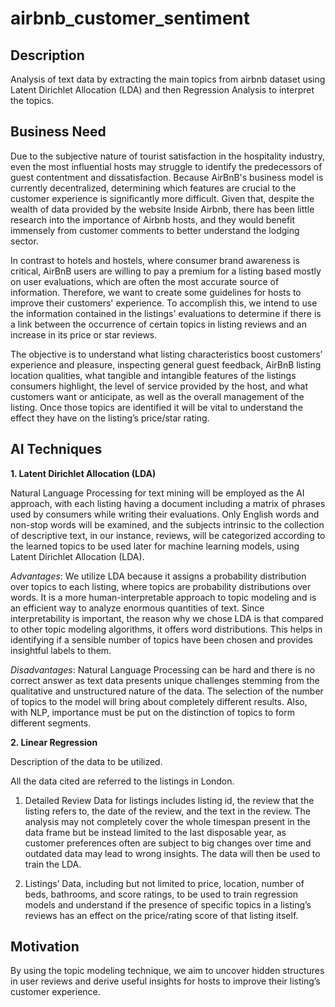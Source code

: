 # airbnb_customer_sentiment

## Description
Analysis of text data by extracting the main topics from airbnb dataset using Latent Dirichlet Allocation (LDA) and then Regression Analysis to interpret the topics.

## Business Need

Due to the subjective nature of tourist satisfaction in the hospitality industry, even the most influential hosts may struggle to identify the predecessors of guest contentment and dissatisfaction. Because AirBnB's business model is currently decentralized, determining which features are crucial to the customer experience is significantly more difficult. Given that, despite the wealth of data provided by the website Inside Airbnb, there has been little research into the importance of Airbnb hosts, and they would benefit immensely from customer comments to better understand the lodging sector.  
  
In contrast to hotels and hostels, where consumer brand awareness is critical, AirBnB users are willing to pay a premium for a listing based mostly on user evaluations, which are often the most accurate source of information. Therefore, we want to create some guidelines for hosts to improve their customers' experience. To accomplish this, we intend to use the information contained in the listings' evaluations to determine if there is a link between the occurrence of certain topics in listing reviews and an increase in its price or star reviews.  
  
The objective is to understand what listing characteristics boost customers’ experience and pleasure, inspecting general guest feedback, AirBnB listing location qualities, what tangible and intangible features of the listings consumers highlight, the level of service provided by the host, and what customers want or anticipate, as well as the overall management of the listing. Once those topics are identified it will be vital to understand the effect they have on the listing’s price/star rating.

## AI Techniques
  
**1. Latent Dirichlet Allocation (LDA)**  
  
Natural Language Processing for text mining will be employed as the AI approach, with each listing having a document including a matrix of phrases used by consumers while writing their evaluations. Only English words and non-stop words will be examined, and the subjects intrinsic to the collection of descriptive text, in our instance, reviews, will be categorized according to the learned topics to be used later for machine learning models, using Latent Dirichlet Allocation (LDA).  
  
_Advantages_: We utilize LDA because it assigns a probability distribution over topics to each listing, where topics are probability distributions over words. It is a more human-interpretable approach to topic modeling and is an efficient way to analyze enormous quantities of text. Since interpretability is important, the reason why we chose LDA is that compared to other topic modeling algorithms, it offers word distributions. This helps in identifying if a sensible number of topics have been chosen and provides insightful labels to them.  
  
_Disadvantages_: Natural Language Processing can be hard and there is no correct answer as text data presents unique challenges stemming from the qualitative and unstructured nature of the data. The selection of the number of topics to the model will bring about completely different results. Also, with NLP, importance must be put on the distinction of topics to form different segments.

**2. Linear Regression**  
  
Description of the data to be utilized.  
  
All the data cited are referred to the listings in London.  

1) Detailed Review Data for listings includes listing id, the review that the listing refers to, the date of the review, and the text in the review. The analysis may not completely cover the whole timespan present in the data frame but be instead limited to the last disposable year, as customer preferences often are subject to big changes over time and outdated data may lead to wrong insights. The data will then be used to train the LDA.  
  
2) Listings’ Data, including but not limited to price, location, number of beds, bathrooms, and score ratings, to be used to train regression models and understand if the presence of specific topics in a listing’s reviews has an effect on the price/rating score of that listing itself.

## Motivation

By using the topic modeling technique, we aim to uncover hidden structures in user reviews and derive useful insights for hosts to improve their listing’s customer experience.
